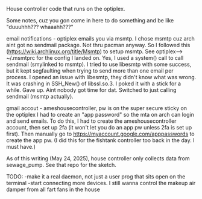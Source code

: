 House controller code that runs on the optiplex.

Some notes, cuz you gon come in here to do something and be like "duuuhhh??? whaaahh???"

email notifications - optiplex emails you via msmtp. I chose msmtp cuz arch aint got no sendmail package. Not thru pacman anyway.
So I followed this (https://wiki.archlinux.org/title/Msmtp) to setup msmtp.
See optiplex--> ~/.msmtprc for the config I landed on.
Yes, I used a system() call to call sendmail (smylinked to msmtp). I tried to use libesmtp with some success, but it kept segfaulting when trying to send more than one email per process.
I opened an issue with libesmtp, they didn't know what was wrong. It was crashing in SSH_New() of libssl.so.3. I poked it with a stick for a while. Gave up. Aint nobody got time for dat.
Switched to just calling sendmail (msmtp actually).

gmail accout - ameshousecontroller, pw is on the super secure sticky on the optiplex
I had to create an "app password" so the mta on arch can login and send emails.
To do this, I had to create the ameshousecontroller account, then set up 2fa (it won't let you do an app pw unless 2fa is set up first).
Then manually go to https://myaccount.google.com/apppasswords to create the app pw. (I did this for the fishtank controller too back in the day. I must have.)


As of this writing (May 24, 2025), house controller only collects data from sewage_pump. See that repo for the sketch.


TODO:
-make it a real daemon, not just a user prog that sits open on the terminal
-start connecting more devices. I still wanna control the makeup air damper from all fart fans in the house
